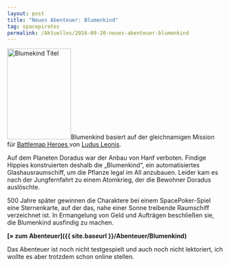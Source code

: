 ```yaml
---
layout: post
title: "Neues Abenteuer: Blumenkind"
tag: spacepirates
permalink: /Aktuelles/2016-09-20-neues-abenteuer-blumenkind
---
```


<img alt="Blumekind Titel" class="floatleft" height="210" src="{{ site.baseurl }}/assets/pics/spacepirates/titel/blumenkind.png" width="148"/>Blumenkind basiert auf der gleichnamigen Mission für [Battlemap Heroes ](http://ludus-leonis.com/battlemap-heroes/)von [Ludus Leonis](http://ludus-leonis.com/).

Auf dem Planeten Doradus war der Anbau von Hanf verboten. Findige Hippies konstruierten deshalb die &bdquo;Blumenkind&ldquo;, ein automatisiertes Glashausraumschiff, um die Pflanze legal im All anzubauen. Leider kam es nach der Jungfernfahrt zu einem Atomkrieg, der die Bewohner Doradus auslöschte.

500 Jahre später gewinnen die Charaktere bei einem SpacePoker-Spiel eine Sternenkarte, auf der das, nahe einer Sonne treibende Raumschiff verzeichnet ist. In Ermangelung von Geld und Aufträgen beschließen sie, die Blumenkind ausfindig zu machen.

**[&raquo; zum Abenteuer]({{ site.baseurl }}/Abenteuer/Blumenkind)**

Das Abenteuer ist noch nicht testgespielt und auch noch nicht lektoriert, ich wollte es aber trotzdem schon online stellen.


